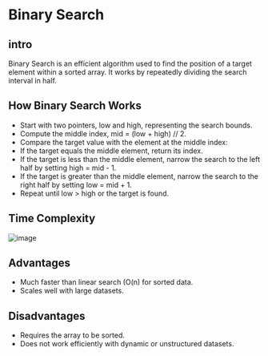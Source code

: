 # Binary Search

## intro
Binary Search is an efficient algorithm used to find the position of a target element within a sorted array. It works by repeatedly dividing the search interval in half.

## How Binary Search Works
- Start with two pointers, low and high, representing the search bounds.
- Compute the middle index, mid = (low + high) // 2.
- Compare the target value with the element at the middle index:
- If the target equals the middle element, return its index.
- If the target is less than the middle element, narrow the search to the left half by setting high = mid - 1.
- If the target is greater than the middle element, narrow the search to the right half by setting low = mid + 1.
- Repeat until low > high or the target is found.

## Time Complexity
![image](https://github.com/user-attachments/assets/5e3994eb-f680-4e43-8a63-83c3c67f10a1)

## Advantages
- Much faster than linear search (O(n) for sorted data.
- Scales well with large datasets.

## Disadvantages
- Requires the array to be sorted.
- Does not work efficiently with dynamic or unstructured datasets.
